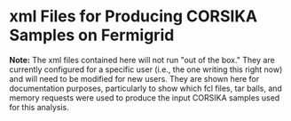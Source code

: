 # xml Files for Producing CORSIKA Samples on Fermigrid

**Note:** The xml files contained here will not run "out of the box." They are currently configured for a specific user (i.e., the one writing this right now) and will need to be modified for new users. They are shown here for documentation purposes, particularly to show which fcl files, tar balls, and memory requests were used to produce the input CORSIKA samples used for this analysis. 
